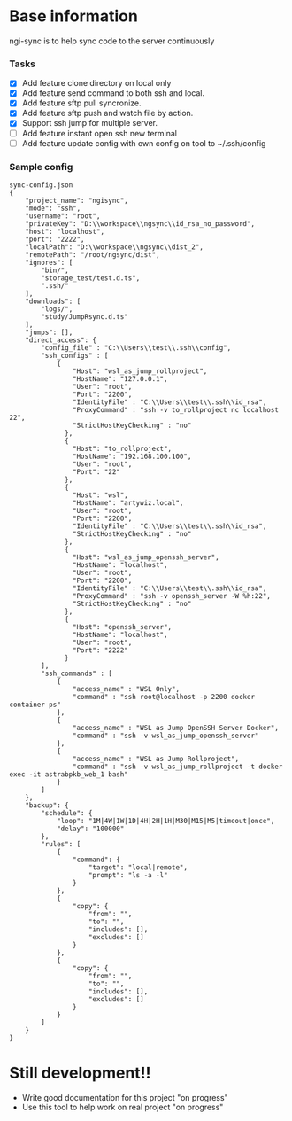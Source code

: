 # Base information
ngi-sync is to help sync code to the server continuously

### Tasks
- [x] Add feature clone directory on local only
- [x] Add feature send command to both ssh and local.
- [x] Add feature sftp pull syncronize.
- [x] Add feature sftp push and watch file by action.
- [x] Support ssh jump for multiple server.
- [ ] Add feature instant open ssh new terminal
- [ ] Add feature update config with own config on tool to ~/.ssh/config 

### Sample config
```
sync-config.json
{
    "project_name": "ngisync",
    "mode": "ssh",
    "username": "root",
    "privateKey": "D:\\workspace\\ngsync\\id_rsa_no_password",
    "host": "localhost",
    "port": "2222",
    "localPath": "D:\\workspace\\ngsync\\dist_2",
    "remotePath": "/root/ngsync/dist",
    "ignores": [
        "bin/",
        "storage_test/test.d.ts",
        ".ssh/"
    ],
    "downloads": [
        "logs/",
        "study/JumpRsync.d.ts"
    ],
    "jumps": [],
    "direct_access": {
        "config_file" : "C:\\Users\\test\\.ssh\\config",
        "ssh_configs" : [
            {
                "Host": "wsl_as_jump_rollproject",
                "HostName": "127.0.0.1",
                "User": "root",
                "Port": "2200",
                "IdentityFile" : "C:\\Users\\test\\.ssh\\id_rsa",
                "ProxyCommand" : "ssh -v to_rollproject nc localhost 22",
                "StrictHostKeyChecking" : "no"
              },
              {
                "Host": "to_rollproject",
                "HostName": "192.168.100.100",
                "User": "root",
                "Port": "22"
              },
              {
                "Host": "wsl",
                "HostName": "artywiz.local",
                "User": "root",
                "Port": "2200",
                "IdentityFile" : "C:\\Users\\test\\.ssh\\id_rsa",
                "StrictHostKeyChecking" : "no"
              },
              {
                "Host": "wsl_as_jump_openssh_server",
                "HostName": "localhost",
                "User": "root",
                "Port": "2200",
                "IdentityFile" : "C:\\Users\\test\\.ssh\\id_rsa",
                "ProxyCommand" : "ssh -v openssh_server -W %h:22",
                "StrictHostKeyChecking" : "no"
              },
              {
                "Host": "openssh_server",
                "HostName": "localhost",
                "User": "root",
                "Port": "2222"
              }
        ],
        "ssh_commands" : [
            {
                "access_name" : "WSL Only",
                "command" : "ssh root@localhost -p 2200 docker container ps"
            },
            {
                "access_name" : "WSL as Jump OpenSSH Server Docker",
                "command" : "ssh -v wsl_as_jump_openssh_server"
            },
            {
                "access_name" : "WSL as Jump Rollproject",
                "command" : "ssh -v wsl_as_jump_rollproject -t docker exec -it astrabpkb_web_1 bash"
            }
        ]
    },
    "backup": {
        "schedule": {
            "loop": "1M|4W|1W|1D|4H|2H|1H|M30|M15|M5|timeout|once",
            "delay": "100000"
        },
        "rules": [
            {
                "command": {
                    "target": "local|remote",
                    "prompt": "ls -a -l"
                }
            },
            {
                "copy": {
                    "from": "",
                    "to": "",
                    "includes": [],
                    "excludes": []
                }
            },
            {
                "copy": {
                    "from": "",
                    "to": "",
                    "includes": [],
                    "excludes": []
                }
            }
        ]
    }
}
```

# Still development!!
- Write good documentation for this project "on progress"
- Use this tool to help work on real project "on progress"
